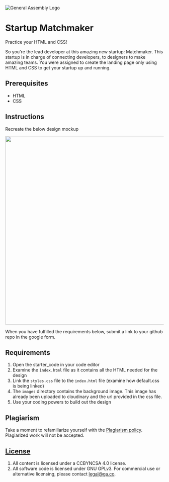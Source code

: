 
![General Assembly Logo](https://camo.githubusercontent.com/1a91b05b8f4d44b5bbfb83abac2b0996d8e26c92/687474703a2f2f692e696d6775722e636f6d2f6b6538555354712e706e67)

# Startup Matchmaker

Practice your HTML and CSS!

So you're the lead developer at this amazing new startup: Matchmaker. This startup is in charge of connecting developers, to designers to make amazing teams. You were assigned to create the landing page only using HTML and CSS to get your startup up and running.

## Prerequisites

* HTML
* CSS

## Instructions

Recreate the below design mockup

<img src="https://res.cloudinary.com/jkeohan/image/upload/v1533402294/startup.png" width=600/>

When you have fulfilled the requirements below, submit a link to your github repo in the google form.

## Requirements

1. Open the starter_code in your code editor
2. Examine the `index.html` file as it contains all the HTML needed for the design
3. Link the `styles.css` file to the `index.html` file (examine how default.css is being linked)
3. The `images` directory contains the background image.  This image has already been uploaded to cloudinary and the url provided in the css file. 
4. Use your coding powers to build out the design

## Plagiarism

Take a moment to refamiliarize yourself with the
[Plagiarism policy](https://git.generalassemb.ly/DC-WDI/Administrative/blob/master/plagiarism.md).
Plagiarized work will not be accepted.

## [License](LICENSE)

1.  All content is licensed under a CC­BY­NC­SA 4.0 license.
1.  All software code is licensed under GNU GPLv3. For commercial use or
    alternative licensing, please contact legal@ga.co.
